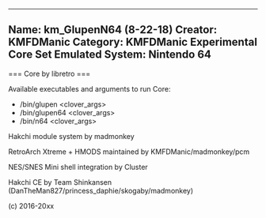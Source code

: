 -----------------------
Name: km_GlupenN64 (8-22-18)
Creator: KMFDManic
Category: KMFDManic Experimental Core Set
Emulated System: Nintendo 64
-----------------------
=== Core by libretro ===

Available executables and arguments to run Core:
- /bin/glupen <rom> <clover_args>
- /bin/glupen64 <rom> <clover_args>
- /bin/n64 <rom> <clover_args>

Hakchi module system by madmonkey

RetroArch Xtreme + HMODS maintained by KMFDManic/madmonkey/pcm

NES/SNES Mini shell integration by Cluster

Hakchi CE by Team Shinkansen (DanTheMan827/princess_daphie/skogaby/madmonkey)

(c) 2016-20xx
